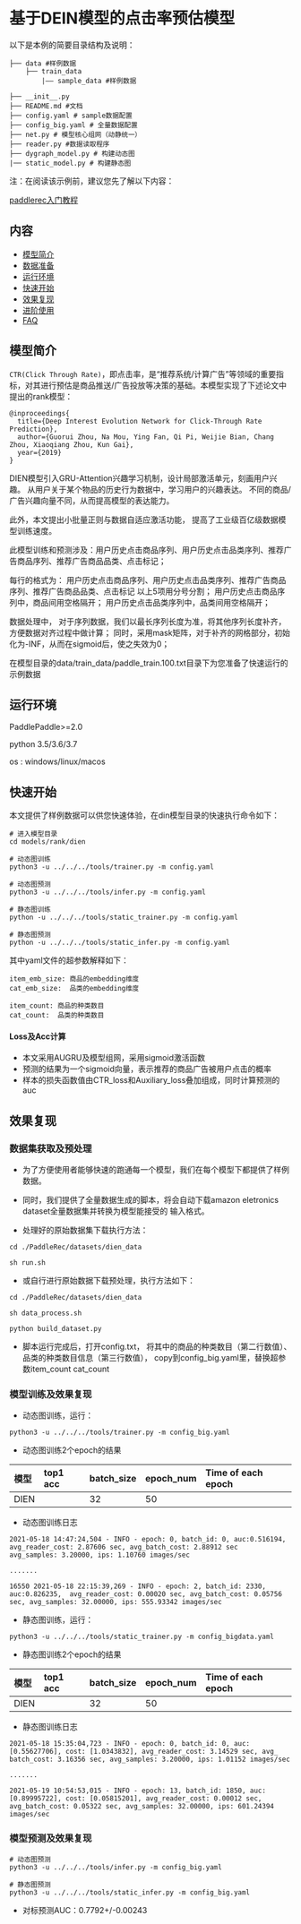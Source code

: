 # 基于DEIN模型的点击率预估模型
以下是本例的简要目录结构及说明： 

```
├── data #样例数据
    ├── train_data
        |—— sample_data #样例数据

├── __init__.py
├── README.md #文档
├── config.yaml # sample数据配置
├── config_big.yaml # 全量数据配置
├── net.py # 模型核心组网（动静统一）
├── reader.py #数据读取程序
├── dygraph_model.py # 构建动态图
|── static_model.py # 构建静态图
```

注：在阅读该示例前，建议您先了解以下内容：

[paddlerec入门教程](https://github.com/PaddlePaddle/PaddleRec/blob/master/README.md)

## 内容

- [模型简介](#模型简介)
- [数据准备](#数据准备)
- [运行环境](#运行环境)
- [快速开始](#快速开始)
- [效果复现](#效果复现)
- [进阶使用](#进阶使用)
- [FAQ](#FAQ)

## 模型简介
`CTR(Click Through Rate)`，即点击率，是“推荐系统/计算广告”等领域的重要指标，对其进行预估是商品推送/广告投放等决策的基础。本模型实现了下述论文中提出的rank模型：

```text
@inproceedings{
  title={Deep Interest Evolution Network for Click-Through Rate Prediction},
  author={Guorui Zhou, Na Mou, Ying Fan, Qi Pi, Weijie Bian, Chang Zhou, Xiaoqiang Zhou, Kun Gai},
  year={2019}
}
```

DIEN模型引入GRU-Attention兴趣学习机制，设计局部激活单元，刻画用户兴趣。
从用户关于某个物品的历史行为数据中，学习用户的兴趣表达。
不同的商品/广告兴趣向量不同，从而提高模型的表达能力。

此外，本文提出小批量正则与数据自适应激活功能，
提高了工业级百亿级数据模型训练速度。


此模型训练和预测涉及：用户历史点击商品序列、用户历史点击品类序列、推荐广告商品序列、推荐广告商品品类、点击标记；

每行的格式为：
用户历史点击商品序列、用户历史点击品类序列、推荐广告商品序列、推荐广告商品品类、点击标记
以上5项用分号分割；
用户历史点击商品序列中，商品间用空格隔开；
用户历史点击品类序列中，品类间用空格隔开；

数据处理中，
对于序列数据，我们以最长序列长度为准，将其他序列长度补齐，方便数据对齐过程中做计算；
同时，采用mask矩阵，对于补齐的网格部分，初始化为-INF，从而在sigmoid后，使之失效为0；

在模型目录的data/train_data/paddle_train.100.txt目录下为您准备了快速运行的示例数据

## 运行环境
PaddlePaddle>=2.0

python 3.5/3.6/3.7

os : windows/linux/macos 

## 快速开始
本文提供了样例数据可以供您快速体验，在din模型目录的快速执行命令如下： 
```
# 进入模型目录
cd models/rank/dien 

# 动态图训练
python3 -u ../../../tools/trainer.py -m config.yaml 

# 动态图预测
python3 -u ../../../tools/infer.py -m config.yaml 

# 静态图训练
python -u ../../../tools/static_trainer.py -m config.yaml 

# 静态图预测
python -u ../../../tools/static_infer.py -m config.yaml 
```


其中yaml文件的超参数解释如下：
```
item_emb_size: 商品的embedding维度
cat_emb_size:  品类的embedding维度

item_count: 商品的种类数目
cat_count:  品类的种类数目
```

#### Loss及Acc计算
- 本文采用AUGRU及模型组网，采用sigmoid激活函数
- 预测的结果为一个sigmoid向量，表示推荐的商品广告被用户点击的概率
- 样本的损失函数值由CTR_loss和Auxiliary_loss叠加组成，同时计算预测的auc

## 效果复现

### 数据集获取及预处理

- 为了方便使用者能够快速的跑通每一个模型，我们在每个模型下都提供了样例数据。

- 同时，我们提供了全量数据生成的脚本，将会自动下载amazon eletronics dataset全量数据集并转换为模型能接受的
输入格式。

- 处理好的原始数据集下载执行方法：

```
cd ./PaddleRec/datasets/dien_data

sh run.sh
```

- 或自行进行原始数据下载预处理，执行方法如下：
```
cd ./PaddleRec/datasets/dien_data

sh data_process.sh

python build_dataset.py
```

- 脚本运行完成后，打开config.txt，
将其中的商品的种类数目（第二行数值）、品类的种类数目信息（第三行数值），
copy到config_big.yaml里，替换超参数item_count cat_count  

### 模型训练及效果复现
- 动态图训练，运行：
```
python3 -u ../../../tools/trainer.py -m config_big.yaml

```

- 动态图训练2个epoch的结果

| 模型 | top1 acc | batch_size | epoch_num| Time of each epoch| 
| :------| :------ | :------ | :------| :------ | 
| DIEN |      | 32 | 50 |   | 

- 动态图训练日志
```
2021-05-18 14:47:24,504 - INFO - epoch: 0, batch_id: 0, auc:0.516194,  avg_reader_cost: 2.87606 sec, avg_batch_cost: 2.88912 sec      avg_samples: 3.20000, ips: 1.10760 images/sec

.......

16550 2021-05-18 22:15:39,269 - INFO - epoch: 2, batch_id: 2330, auc:0.826235,  avg_reader_cost: 0.00020 sec, avg_batch_cost: 0.05756       sec, avg_samples: 32.00000, ips: 555.93342 images/sec
```

- 静态图训练，运行：
```
python3 -u ../../../tools/static_trainer.py -m config_bigdata.yaml
```

- 静态图训练2个epoch的结果

| 模型 | top1 acc | batch_size | epoch_num| Time of each epoch| 
| :------| :------ | :------ | :------| :------ | 
| DIEN |         |      32 |       50 |       | 

- 静态图训练日志
```
2021-05-18 15:35:04,723 - INFO - epoch: 0, batch_id: 0, auc: [0.55627706], cost: [1.0343832], avg_reader_cost: 3.14529 sec, avg_      batch_cost: 3.16356 sec, avg_samples: 3.20000, ips: 1.01152 images/sec

.......

2021-05-19 10:54:53,015 - INFO - epoch: 13, batch_id: 1850, auc: [0.89995722], cost: [0.05815201], avg_reader_cost: 0.00012 sec, avg_batch_cost: 0.05322 sec, avg_samples: 32.00000, ips: 601.24394 images/sec

```

### 模型预测及效果复现
```
# 动态图预测
python3 -u ../../../tools/infer.py -m config_big.yaml

# 静态图预测
python3 -u ../../../tools/static_infer.py -m config_big.yaml
```
- 对标预测AUC：0.7792+/-0.00243
